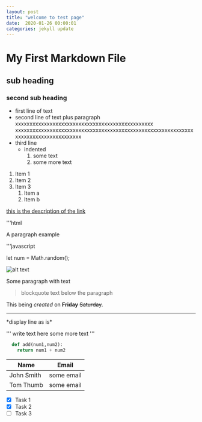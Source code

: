 ```yaml
---
layout: post
title: "welcome to test page"
date:  2020-01-26 00:00:01
categories: jekyll update
---
```

# My First Markdown File

## sub heading

### second sub heading

- first line of text
- second line of text plus paragraph xxxxxxxxxxxxxxxxxxxxxxxxxxxxxxxxxxxxxxxxxxxxxxxx
xxxxxxxxxxxxxxxxxxxxxxxxxxxxxxxxxxxxxxxxxxxxxxxxxxxxxxxxxxxxxxxxxxxxxxxxxxxxxxxxxxxxx
- third line
  - indented
    1. some text
    2. some more text

1. Item 1
1. Item 2
1. Item 3
    1. Item a
    2. Item b

[this is the description of the link](http://www.github.com)

'''html

<p>A paragraph example</p>

'''javascript

let num = Math.random();

![alt text](http://picsum.photos/200/200)

Some paragraph with text
>blockquote text below the paragraph

This being *created* on **Friday** ~~Saturday~~.

---

\*display line as is\*

<!-- GitHub Markdown -->

'''
write text here
some more text
'''

```python
  def add(num1,num2):
    return num1 + num2
```

<!-- Tables -->
|Name   |Email      |
|---------------|-------------|
| John Smith| some email|
| Tom Thumb| some email  |

<!-- Task Lists -->
- [x] Task 1
- [x] Task 2
- [ ] Task 3
